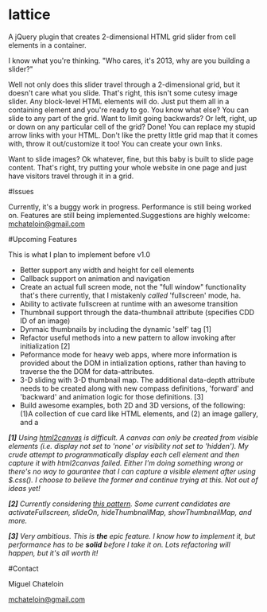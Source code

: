 lattice
=======

A jQuery plugin that creates 2-dimensional HTML grid slider from cell elements in a container.

I know what you're thinking. "Who cares, it's 2013, why are you building a slider?"

Well not only does this slider travel through a 2-dimensional grid, but it doesn't care what you slide. That's right, this isn't some cutesy image slider. Any block-level HTML elements will do. Just put them all in a containing element and you're ready to go. You know what else? You can slide to any part of the grid. Want to limit going backwards? Or left, right, up or down on any particular cell of the grid? Done! You can replace my stupid arrow links with your HTML. Don't like the pretty little grid map that it comes with, throw it out/customize it too! You can create your own links. 

Want to slide images? Ok whatever, fine, but this baby is built to slide page content. That's right, try putting your whole website in one page and just have visitors travel through it in a grid.

#Issues

Currently, it's a buggy work in progress. Performance is still being worked on. Features are still being implemented.Suggestions are highly welcome: mchateloin@gmail.com

#Upcoming Features

This is what I plan to implement before v1.0
* Better support any width and height for cell elements
* Callback support on animation and navigation
* Create an actual full screen mode, not the "full window" functionality that's there currently, that I mistakenly _called_ 'fullscreen' mode, ha.
* Ability to activate fullscreen at runtime with an awesome transition
* Thumbnail support through the data-thumbnail attribute (specifies CDD ID of an image)
* Dynmaic thumbnails by including the dynamic 'self' tag [1]
* Refactor useful methods into a new pattern to allow invoking after initialization [2]
* Peformance mode for heavy web apps, where more information is provided about the DOM in intialization options, rather than having to traverse the the DOM for data-attributes.
* 3-D sliding with 3-D thumbnail map. The additional data-depth attribute needs to be created along with new compass definitions, 'forward' and 'backward' and animation logic for those definitions. [3]
* Build awesome examples, both 2D and 3D versions, of the following: (1)A collection of cue card like HTML elements, and (2) an image gallery, and a 

_**[1]** Using [html2canvas](https://github.com/niklasvh/html2canvas) is difficult. A canvas can only be created from visible elements (i.e. display not set to 'none' or visibility not set to 'hidden'). My crude attempt to programmatically display each cell element and then capture it with html2canvas failed. Either I'm doing something wrong or there's no way to gaurantee that I can capture a visible element after using $.css(). I choose to believe the former and continue trying at this. Not out of ideas yet!_

_**[2]** Currently considering [this pattern](http://stackoverflow.com/questions/1117086/how-to-create-a-jquery-plugin-with-methods#answer-1117129). Some current candidates are activateFullscreen, slideOn, hideThumbnailMap, showThumbnailMap, and more._

_**[3]**  Very ambitious. This is **the** epic feature. I know how to implement it, but performance has to be **solid** before I take it on. Lots refactoring will happen, but it's all worth it!_

#Contact

Miguel Chateloin

mchateloin@gmail.com